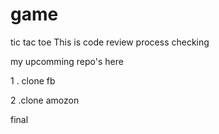 # game
tic tac toe
This is code review process checking 

my upcomming repo's here

1 . clone fb

2 .clone amozon

final 
